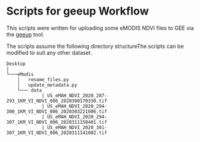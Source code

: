 # Scripts for geeup Workflow

This scripts were written for uploading some eMODIS NDVI files to GEE via the [geeup](https://github.com/samapriya/geeup) tool.

The scripts assume the following directory structureThe scripts can be modified to suit any other dataset.

```
Desktop
│ 
└───eModis
    │   rename_files.py
    │   update_metadata.py
    └─── data
             | US_eMAH_NDVI_2020_287-293_1KM_VI_NDVI_006_2020300170330.tif
             | US_eMAH_NDVI_2020_294-300_1KM_VI_NDVI_006_2020303221006.tif
             | US_eMAH_NDVI_2020_294-307_1KM_VI_NDVI_006_2020311150401.tif
             | US_eMAH_NDVI_2020_301-307_1KM_VI_NDVI_006_2020311141002.tif
```
